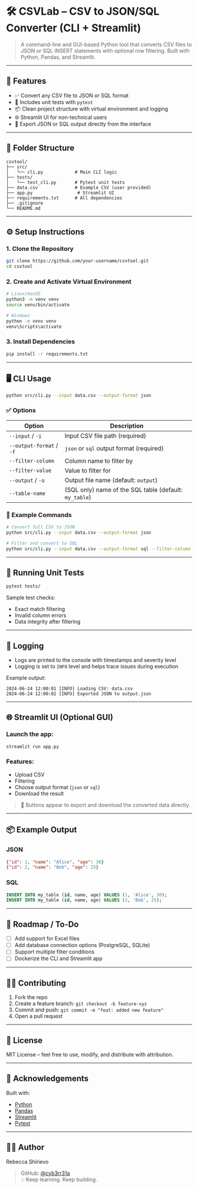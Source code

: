 # 🛠️ CSVLab – CSV to JSON/SQL Converter (CLI + Streamlit)

> A command-line and GUI-based Python tool that converts CSV files to JSON or SQL INSERT statements with optional row filtering. Built with Python, Pandas, and Streamlit.

---

## 🚀 Features

- ✅ Convert any CSV file to JSON or SQL format
- 🧪 Includes unit tests with `pytest`
- 📦 Clean project structure with virtual environment and logging
- 🌐 Streamlit UI for non-technical users
- 📁 Export JSON or SQL output directly from the interface

---

## 📂 Folder Structure

```
csvtool/
├── src/
│   └── cli.py            # Main CLI logic
├── tests/
│   └── test_cli.py       # Pytest unit tests
├── data.csv              # Example CSV (user provided)
├── app.py                 # Streamlit UI
├── requirements.txt      # All dependencies
├── .gitignore
└── README.md
```

---

## ⚙️ Setup Instructions

### 1. Clone the Repository

```bash
git clone https://github.com/your-username/csvtool.git
cd csvtool
```

### 2. Create and Activate Virtual Environment

```bash
# Linux/macOS
python3 -m venv venv
source venv/bin/activate

# Windows
python -m venv venv
venv\Scripts\activate
```

### 3. Install Dependencies

```bash
pip install -r requirements.txt
```

---

## 🖥️ CLI Usage

```bash
python src/cli.py --input data.csv --output-format json
```

### ✅ Options

| Option            | Description                                      |
|------------------|--------------------------------------------------|
| `--input` / `-i`  | Input CSV file path (required)                  |
| `--output-format` / `-f` | `json` or `sql` output format (required)    |
| `--filter-column` | Column name to filter by            |
| `--filter-value`  | Value to filter for                 |
| `--output` / `-o` | Output file name (default: `output`)            |
| `--table-name`    | (SQL only) name of the SQL table (default: `my_table`) |

### 🔁 Example Commands

```bash
# Convert full CSV to JSON
python src/cli.py --input data.csv --output-format json

# Filter and convert to SQL
python src/cli.py --input data.csv --output-format sql --filter-column country --filter-value Kenya
```

---

## 🧪 Running Unit Tests

```bash
pytest tests/
```

Sample test checks:
- Exact match filtering
- Invalid column errors
- Data integrity after filtering

---

## 📜 Logging

- Logs are printed to the console with timestamps and severity level
- Logging is set to `INFO` level and helps trace issues during execution

Example output:
```
2024-06-24 12:00:01 [INFO] Loading CSV: data.csv
2024-06-24 12:00:02 [INFO] Exported JSON to output.json
```

---

## 🌐 Streamlit UI (Optional GUI)

### Launch the app:

```bash
streamlit run app.py
```

### Features:
- Upload CSV
- Filtering
- Choose output format (`json` or `sql`)
- Download the result

> 🔽 Buttons appear to export and download the converted data directly.

---

## 📦 Example Output

### JSON
```json
{"id": 1, "name": "Alice", "age": 30}
{"id": 2, "name": "Bob", "age": 25}
```

### SQL
```sql
INSERT INTO my_table (id, name, age) VALUES (1, 'Alice', 30);
INSERT INTO my_table (id, name, age) VALUES (2, 'Bob', 25);
```

---

## 📌 Roadmap / To-Do

- [ ] Add support for Excel files
- [ ] Add database connection options (PostgreSQL, SQLite)
- [ ] Support multiple filter conditions
- [ ] Dockerize the CLI and Streamlit app

---

## 🧑‍💻 Contributing

1. Fork the repo
2. Create a feature branch: `git checkout -b feature-xyz`
3. Commit and push: `git commit -m "feat: added new feature"`  
4. Open a pull request

---

## 📄 License

MIT License – feel free to use, modify, and distribute with attribution.

---

## 🙌 Acknowledgements

Built with:
- [Python](https://www.python.org/)
- [Pandas](https://pandas.pydata.org/)
- [Streamlit](https://streamlit.io/)
- [Pytest](https://docs.pytest.org/)

---

## 👩‍💻 Author

Rebecca Shirievo  
> GitHub: [@cyb3rr31a](https://github.com/cyb3rr31a)  
> 💡 Keep learning. Keep building.
